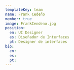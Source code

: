 ```yaml
---
templateKey: team
name: Frank Cedeño
member: true
image: FrankCendeno.jpg
position:
  en: UI Designer
  es: Diseñador de Interfaces
  pt: Designer de interfaces
bio:
  en:
  es:
  pt:
---
```

